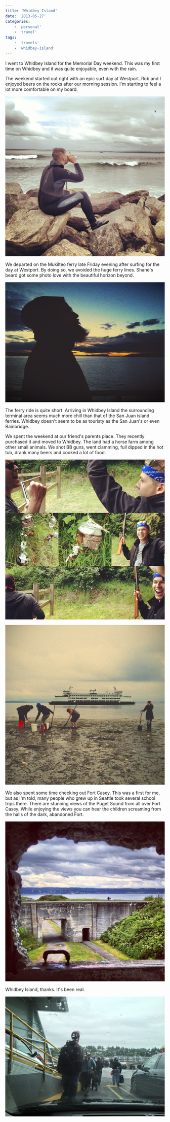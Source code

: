 ```yaml
---
title: 'Whidbey Island'
date: '2013-05-27'
categories:
    - 'personal'
    - 'travel'
tags:
    - 'travels'
    - 'whidbey-island'
---
```


I went to Whidbey Island for the Memorial Day weekend. This was my first time on Whidbey and it was quite enjoyable, even with the rain.

The weekend started out right with an epic surf day at Westport. Rob and I enjoyed beers on the rocks after our morning session. I'm starting to feel a lot more comfortable on my board.

![20130527-121724.jpg](./20130527-121724.jpg)

We departed on the Mukilteo ferry late Friday evening after surfing for the day at Westport. By doing so, we avoided the huge ferry lines. Shane's beard got some photo love with the beautiful horizon beyond.

![20130527-121911.jpg](./20130527-121911.jpg)

The ferry ride is quite short. Arriving in Whidbey Island the surrounding terminal area seems much more chill than that of the San Juan island ferries. Whidbey doesn't seem to be as touristy as the San Juan's or even Bainbridge.

We spent the weekend at our friend's parents place. They recently purchased it and moved to Whidbey. The land had a horse farm among other small animals. We shot BB guns, went clamming, full dipped in the hot tub, drank many beers and cooked a lot of food.

![20130527-130859.jpg](./20130527-130859.jpg)

![20130527-131028.jpg](./20130527-131028.jpg)

We also spent some time checking out Fort Casey. This was a first for me, but as I'm told, many people who grew up in Seattle took several school trips there. There are stunning views of the Puget Sound from all over Fort Casey. While enjoying the views you can hear the children screaming from the halls of the dark, abandoned Fort.

![20130527-131350.jpg](./20130527-131350.jpg)

Whidbey Island, thanks. It's been real.

![20130527-131507.jpg](./20130527-131507.jpg)
